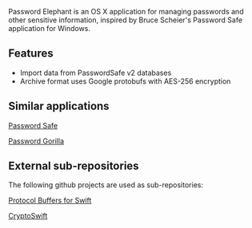 Password Elephant is an OS X application for managing passwords and other sensitive information, inspired by Bruce Scheier's Password Safe application for Windows.

## Features

- Import data from PasswordSafe v2 databases
- Archive format uses Google protobufs with AES-256 encryption

## Similar applications

[Password Safe](https://pwsafe.org/)

[Password Gorilla](https://github.com/zdia/gorilla/wiki)

## External sub-repositories

The following github projects are used as sub-repositories:

[Protocol Buffers for Swift](https://github.com/alexeyxo/protobuf-swift)

[CryptoSwift](https://github.com/krzyzanowskim/CryptoSwift)
